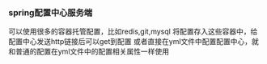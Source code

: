 ### spring配置中心服务端
可以使用很多的容器托管配置，比如redis,git,mysql
将配置存入这些容器中，给配置中心发送http链接后可以get到配置
或者直接在yml文件中配置配置中心，就和普通的配置在yml文件中的配置相关属性一样使用